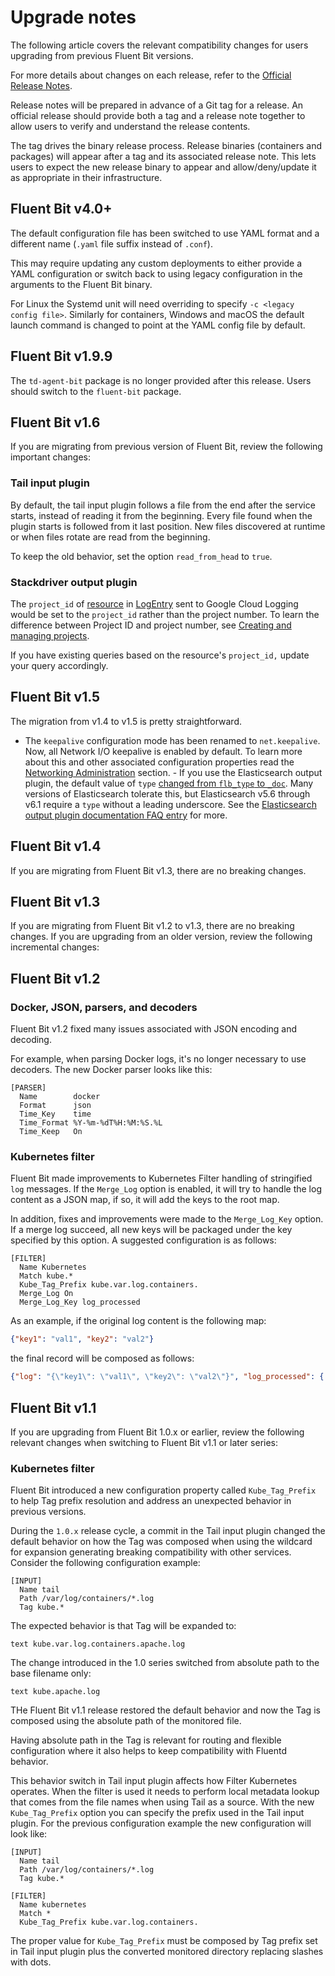 # Upgrade notes

The following article covers the relevant compatibility changes for users upgrading from previous Fluent Bit versions.

For more details about changes on each release, refer to the [Official Release Notes](https://fluentbit.io/announcements/).

Release notes will be prepared in advance of a Git tag for a release. An official release should provide both a tag and a release note together to allow users to verify and understand the release contents.

The tag drives the binary release process. Release binaries (containers and packages) will appear after a tag and its associated release note. This lets users to expect the new release binary to appear and allow/deny/update it as appropriate in their infrastructure.

## Fluent Bit v4.0+

The default configuration file has been switched to use YAML format and a different name (`.yaml` file suffix instead of `.conf`).

This may require updating any custom deployments to either provide a YAML configuration or switch back to using legacy configuration in the arguments to the Fluent Bit binary.

For Linux the Systemd unit will need overriding to specify `-c <legacy config file>`.
Similarly for containers, Windows and macOS the default launch command is changed to point at the YAML config file by default.

## Fluent Bit v1.9.9

The `td-agent-bit` package is no longer provided after this release. Users should switch to the `fluent-bit` package.

## Fluent Bit v1.6

If you are migrating from previous version of Fluent Bit, review the following important changes:

### Tail input plugin

By default, the tail input plugin follows a file from the end after the service starts, instead of reading it from the beginning. Every file found when the plugin starts is followed from it last position. New files discovered at runtime or when files rotate are read from the beginning.

To keep the old behavior, set the option `read_from_head` to `true`.

### Stackdriver output plugin

The `project_id` of [resource](https://cloud.google.com/logging/docs/reference/v2/rest/v2/MonitoredResource) in [LogEntry](https://cloud.google.com/logging/docs/reference/v2/rest/v2/LogEntry) sent to Google Cloud Logging would be set to the `project_id` rather than the project number. To learn the difference between Project ID and project number, see [Creating and managing projects](https://cloud.google.com/resource-manager/docs/creating-managing-projects#before_you_begin).

If you have existing queries based on the resource's `project_id,` update your query accordingly.

## Fluent Bit v1.5

The migration from v1.4 to v1.5 is pretty straightforward.

- The `keepalive` configuration mode has been renamed to `net.keepalive`. Now, all Network I/O keepalive is enabled by default. To learn more about this and other associated configuration properties read the [Networking Administration](https://docs.fluentbit.io/manual/administration/networking#tcp-keepalive) section. - If you use the Elasticsearch output plugin, the default value of `type` [changed from `flb_type` to `_doc`](https://github.com/fluent/fluent-bit/commit/04ed3d8104ca8a2f491453777ae6e38e5377817e#diff-c9ae115d3acaceac5efb949edbb21196). Many versions of Elasticsearch tolerate this, but Elasticsearch v5.6 through v6.1 require a `type` without a leading underscore. See the [Elasticsearch output plugin documentation FAQ entry](https://docs.fluentbit.io/manual/pipeline/outputs/elasticsearch#faq-underscore) for more.

## Fluent Bit v1.4

If you are migrating from Fluent Bit v1.3, there are no breaking changes.

## Fluent Bit v1.3

If you are migrating from Fluent Bit v1.2 to v1.3, there are no breaking changes. If you are upgrading from an older version, review the following incremental changes:

## Fluent Bit v1.2

### Docker, JSON, parsers, and decoders

Fluent Bit v1.2 fixed many issues associated with JSON encoding and decoding.

For example, when parsing Docker logs, it's no longer necessary to use decoders. The new Docker parser looks like this:

```text
[PARSER] 
  Name        docker 
  Format      json 
  Time_Key    time 
  Time_Format %Y-%m-%dT%H:%M:%S.%L 
  Time_Keep   On 
```

### Kubernetes filter

Fluent Bit made improvements to Kubernetes Filter handling of stringified `log` messages. If the `Merge_Log` option is enabled, it will try to handle the log content as a JSON map, if so, it will add the keys to the root map.

In addition, fixes and improvements were made to the `Merge_Log_Key` option. If a merge log succeed, all new keys will be packaged under the key specified by this option. A suggested configuration is as follows:

```text 
[FILTER] 
  Name Kubernetes 
  Match kube.* 
  Kube_Tag_Prefix kube.var.log.containers. 
  Merge_Log On 
  Merge_Log_Key log_processed 
```

As an example, if the original log content is the following map:

```json
{"key1": "val1", "key2": "val2"} 
```

the final record will be composed as follows:

```json 
{"log": "{\"key1\": \"val1\", \"key2\": \"val2\"}", "log_processed": { "key1": "val1", "key2": "val2" } } 
```

## Fluent Bit v1.1

If you are upgrading from Fluent Bit 1.0.x or earlier, review the following relevant changes when switching to Fluent Bit v1.1 or later series:

### Kubernetes filter

Fluent Bit introduced a new configuration property called `Kube_Tag_Prefix` to help Tag prefix resolution and address an unexpected behavior in previous versions.

During the `1.0.x` release cycle, a commit in the Tail input plugin changed the default behavior on how the Tag was composed when using the wildcard for expansion generating breaking compatibility with other services. Consider the following configuration example:

```text 
[INPUT] 
  Name tail 
  Path /var/log/containers/*.log 
  Tag kube.* 
```

The expected behavior is that Tag will be expanded to:

```text kube.var.log.containers.apache.log ```

The change introduced in the 1.0 series switched from absolute path to the base filename only:

```text kube.apache.log ```

THe Fluent Bit v1.1 release restored the default behavior and now the Tag is composed using the absolute path of the monitored file.

Having absolute path in the Tag is relevant for routing and flexible configuration where it also helps to keep compatibility with Fluentd behavior.

This behavior switch in Tail input plugin affects how Filter Kubernetes operates. When the filter is used it needs to perform local metadata lookup that comes from the file names when using Tail as a source. With the new `Kube_Tag_Prefix` option you can specify the prefix used in the Tail input plugin. For the previous configuration example the new configuration will look like:

```text 
[INPUT] 
  Name tail 
  Path /var/log/containers/*.log 
  Tag kube.*

[FILTER] 
  Name kubernetes 
  Match * 
  Kube_Tag_Prefix kube.var.log.containers. 
```

The proper value for `Kube_Tag_Prefix` must be composed by Tag prefix set in Tail input plugin plus the converted monitored directory replacing slashes with dots.